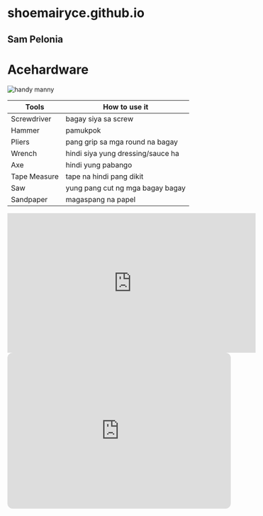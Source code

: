 # shoemairyce.github.io
## Sam Pelonia

# **Acehardware**

![handy manny](https://user-images.githubusercontent.com/122424207/212526814-48d47811-0b5e-4cf3-9a27-9aa79054b9f3.jpg)


| **Tools**| **How to use it** |
| ----------- | ----------- |
| Screwdriver | bagay siya sa screw |
| Hammer | pamukpok |
| Pliers | pang grip sa mga round na bagay |
| Wrench | hindi siya yung dressing/sauce ha |
| Axe | hindi yung pabango |
| Tape Measure | tape na hindi pang dikit |
| Saw | yung pang cut ng mga bagay bagay |
| Sandpaper | magaspang na papel |


<iframe width="560" height="315" src="https://www.youtube.com/embed/cRC7iIty3XQ" title="YouTube video player" frameborder="0" allow="accelerometer; autoplay; clipboard-write; encrypted-media; gyroscope; picture-in-picture; web-share" allowfullscreen></iframe>

<iframe style="border-radius:12px" src="https://open.spotify.com/embed/playlist/3PKZGTBvodUfs7G7doIIDB?utm_source=generator" width="100%" height="352" frameBorder="0" allowfullscreen="" allow="autoplay; clipboard-write; encrypted-media; fullscreen; picture-in-picture" loading="lazy"></iframe>
